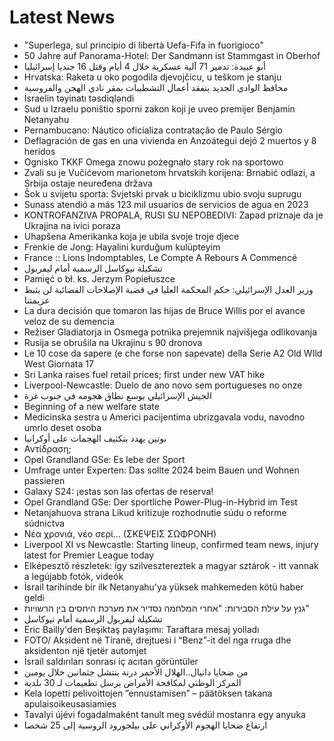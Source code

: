# Latest News
-  "Superlega, sul principio di libertà Uefa-Fifa in fuorigioco"
-  50 Jahre auf Panorama-Hotel: Der Sandmann ist Stammgast in Oberhof
-  أبو عبيدة: تدمير 71 آلية عسكرية خلال 4 أيام وقتل 16 جنديا إسرائيليا
-  Hrvatska: Raketa u oko pogodila djevojčicu, u teškom je stanju
-  محافظ الوادي الجديد يتفقد أعمال التشطيبات بمقر نادي الهجن والفروسية
-  İsraelin təyinatı təsdiqləndi
-  Sud u Izraelu poništio sporni zakon koji je uveo premijer Benjamin Netanyahu
-  Pernambucano: Náutico oficializa contratação de Paulo Sérgio
-  Deflagración de gas en una vivienda en Anzoátegui dejó 2 muertos y 8 heridos
-  Ognisko TKKF Omega znowu pożegnało stary rok na sportowo
-  Zvali su je Vučićevom marionetom hrvatskih korijena: Brnabić odlazi, a Srbija ostaje neuređena država
-  Šok u svijetu sporta: Svjetski prvak u biciklizmu ubio svoju suprugu
-  Sunass atendió a más 123 mil usuarios de servicios de agua en 2023
-  KONTROFANZIVA PROPALA, RUSI SU NEPOBEDIVI: Zapad priznaje da je Ukrajina na ivici poraza
-  Uhapšena Amerikanka koja je ubila svoje troje djece
-  Frenkie de Jong: Hayalini kurduğum kulüpteyim
-  France :: Lions Indomptables, Le Compte A Rebours A Commencé
-  تشكيلة نيوكاسل الرسمية أمام ليفربول
-  Pamięć o bł. ks. Jerzym Popiełuszce
-  وزير العدل الإسرائيلي: حكم المحكمة العليا في قضية الإصلاحات القضائية لن يثبط عزيمتنا
-  La dura decisión que tomaron las hijas de Bruce Willis por el avance veloz de su demencia
-  Režiser Gladiatorja in Osmega potnika prejemnik najvišjega odlikovanja
-  Rusija se obrušila na Ukrajinu s 90 dronova
-  Le 10 cose da sapere (e che forse non sapevate) della Serie A2 Old WIld West Giornata 17
-  Sri Lanka raises fuel retail prices; first under new VAT hike
-  Liverpool-Newcastle: Duelo de ano novo sem portugueses no onze
-  الجيش الإسرائيلي يوسع نطاق هجومه في جنوب غزة
-  Beginning of a new welfare state
-  Medicinska sestra u Americi pacijentima ubrizgavala vodu, navodno umrlo deset osoba
-  بوتين يهدد بتكثيف الهجمات على أوكرانيا
-  Αντίδραση;
-  Opel Grandland GSe: Es lebe der Sport
-  Umfrage unter Experten: Das sollte 2024 beim Bauen und Wohnen passieren
-  Galaxy S24: ¡estas son las ofertas de reserva!
-  Opel Grandland GSe: Der sportliche Power-Plug-in-Hybrid im Test
-  Netanjahuova strana Likud kritizuje rozhodnutie súdu o reforme súdnictva
-  Νέα χρονιά, νέο σερί… (ΣΚΕΨΕΙΣ ΣΩΦΡΟΝΗ)
-  Liverpool XI vs Newcastle: Starting lineup, confirmed team news, injury latest for Premier League today
-  Elképesztő részletek: így szilvesztereztek a magyar sztárok - itt vannak a legújabb fotók, videók
-  İsrail tarihinde bir ilk Netanyahu'ya yüksek mahkemeden kötü haber geldi
-  גנץ על עילת הסבירות: "אחרי המלחמה נסדיר את מערכת היחסים בין הרשויות"
-  تشكيلة ليفربول الرسمية أمام نيوكاسل
-  Eric Bailly'den Beşiktaş paylaşımı: Taraftara mesaj yolladı
-  FOTO/ Aksident në Tiranë, drejtuesi i “Benz”-it del nga rruga dhe aksidenton një tjetër automjet
-  İsrail saldırıları sonrası iç acıtan görüntüler
-  من ضحايا دانيال..الهلال الأحمر درنة ينتشل جثمانين خلال يومين
-  المركز الوطني لمكافحة الأمراض يرسل تطعيمات لـ 30 بلدية
-  Kela lopetti pelivoittojen ”ennustamisen” – päätöksen takana apulaisoikeusasiamies
-  Tavalyi újévi fogadalmaként tanult meg svédül mostanra egy anyuka
-  ارتفاع ضحايا الهجوم الأوكراني على بيلجورود الروسية إلى 25 شخصا
